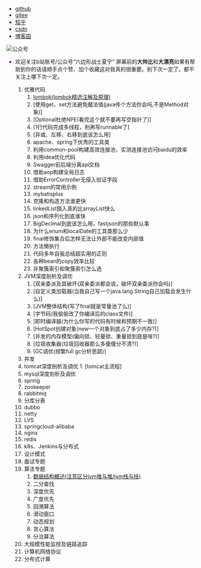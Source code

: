* [github](https://github.com/edanlx/SealBook)
* [gitee](https://gitee.com/seal_li/SealBook)
* [知乎](https://zhuanlan.zhihu.com/p/338222208)
* [csdn](https://blog.csdn.net/seal_li/article/details/111415366)
* [博客园](https://www.cnblogs.com/sealLee/articles/14748368.html)


![公众号](https://img-blog.csdnimg.cn/img_convert/1222177deb71e8c365b50e45b190a6c2.png)
* 欢迎关注b站账号/公众号“六边形战士夏宁”
屏幕前的**大帅比**和**大漂亮**如果有帮助到你的话请顺手点个赞、加个收藏这对我真的很重要。别下次一定了，都不关注上哪下次一定。

  1. 优雅代码
        1. [lombok(lombok精选注解及原理)](https://mp.weixin.qq.com/s/8pK9Z4upDlLMGK-RcLSoxQ)
        2. [使用get、set方法避免魔法值(java传个方法你会吗,不是Method对象)]
        3. [Optional杜绝NPE(看完这个就不要再写空指针了)]
        4. [1行代码完成多线程，别再写runnable了]
        5. [异或、左移、右移到底该怎么用]
        6. apache、spring下优秀的工具类
        7. 利用common-pool构建高效连接池，实测连接池访问baidu的效率
        8. 利用idea优化代码
        9. Swagger前后端分离api文档
        10. 借助aop构建全局日志
        11. 借助ErrorController无侵入验证字段
        12. stream的常用示例
        13. mybatisplus
        14. 克隆和构造方法谁更快
        15. linkedList插入真的比arrayList快么
        16. json和序列化到底谁快
        17. BigDecimal到底该怎么用，fastjson的那些默认事
        18. 为什么enum和localDate的工具类那么少
        19. final修饰集合后怎样无法让外部不能改变内部值
        20. 方法懒执行
        21. 代码多年自我总结超实用的正则
        22. 各种bean的copy效率比较
        23. 非聚簇索引和聚簇索引怎么选
  2. JVM深度剖析及调优
        1. [双亲委派及其破坏(双亲委派都会说，破坏双亲委派你会吗)]
        2. [自定义类加载器(当我自己写一个java.lang.String自己加载会发生什么)]
        3. [JVM整体结构(写了final就是常量池了么)]
        4. [字节码(我偷偷改了你编译后的class文件)]
        5. [即时编译器(为什么你写的代码有时候和预期不一致)]
        6. [HotSpot创建对象(new一个对象到底占了多少内存?)]
        7. [并发的内存模型(偏向锁、轻量锁、重量锁到底是啥?)]
        8. [垃圾收集器(垃圾回收器那么多傻傻分不清?)]
        9. [GC调优(频繁full gc分析思路)]
  3. 并发 
  4. tomcat深度剖析及调优
          1. [tomcat主流程]
  5. mysql深度剖析及调优
  6. spring
  7. zookeeper
  8. rabbitmq
  9. 分库分表
  10. dubbo
  11. netty
  12. LVS
  13. springcloud-alibaba
  14. nginx
  15. redis
  16. k8s、Jenkins与分布式
  17. 设计模式
  18. 面试专题
  19. 算法专题
         1. [数据结构概述(注意区分jvm堆与堆/jvm栈与栈)](https://www.cnblogs.com/sealLee/p/14100545.html)
         2. 二分查找
         3. 深度优先
         4. 广度优先
         5. 回溯算法
         6. 滑动窗口
         7. 动态规划
         8. 贪心算法
         9. 分治算法
  20. 大规模性能监控及链路追踪
  21. 计算机网络协议
  22. 分布式计算    